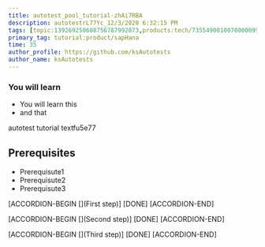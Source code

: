 ```yaml
---
title: autotest_pool_tutorial-zhAi7RBA
description: autotestrL77Yc_12/3/2020 6:32:15 PM
tags: [topic:139269250608756787992873,products:tech/73554900100700000996,tutorial:experience/advanced]
primary_tag: tutorial:product/sapHana
time: 35
author_profile: https://github.com/ksAutotests
author_name: ksAutotests
---
```

### You will learn
- You will learn this
- and that

autotest tutorial textfu5e77

## Prerequisites
- Prerequisute1
- Prerequisute2
- Prerequisute3

[ACCORDION-BEGIN [](First step)]
[DONE]
[ACCORDION-END]

[ACCORDION-BEGIN [](Second step)]
[DONE]
[ACCORDION-END]

[ACCORDION-BEGIN [](Third step)]
[DONE]
[ACCORDION-END]

